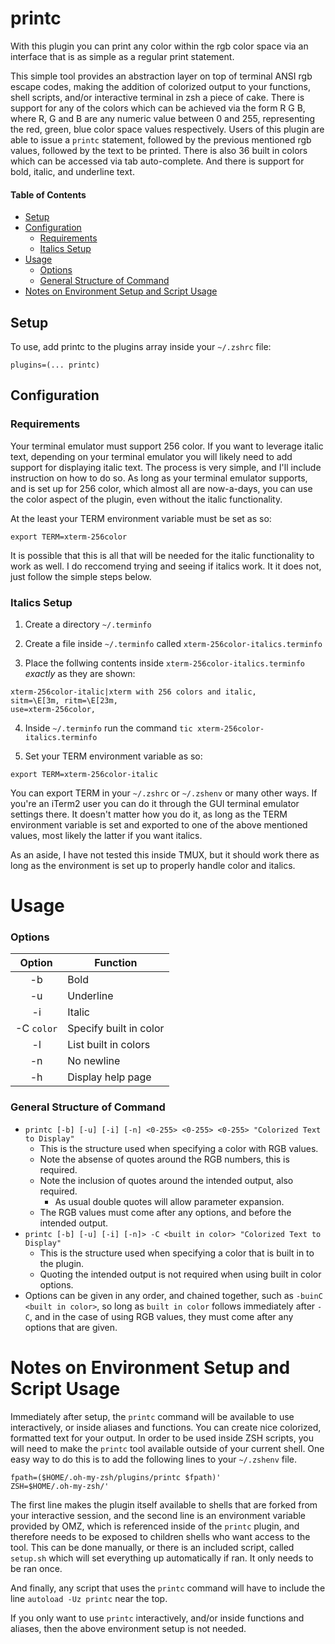 # printc

With this plugin you can print any color within the rgb color space via an interface that
is as simple as a regular print statement.

This simple tool provides an abstraction layer on top of terminal ANSI rgb escape codes,
making the addition of colorized output to your functions, shell scripts, and/or
interactive terminal in zsh a piece of cake. There is support for any of the colors which
can be achieved via the form R G B, where R, G and B are any numeric value
between 0 and 255, representing the red, green, blue color space values respectively.
Users of this plugin are able to issue a  `printc` statement, followed by the previous
mentioned rgb values, followed by the text to be printed. There is also 36 built in colors
which can be accessed via tab auto-complete. And there is support for bold, italic, and
underline text.

#### Table of Contents
 - [Setup](#Setup)
 - [Configuration](#Configuration)
    - [Requirements](#Requirements)
    - [Italics Setup](#Italics-Setup)
 - [Usage](#Usage)
    - [Options](#Options)
    - [General Structure of Command](#General-Structure-of-Command)
 - [Notes on Environment Setup and Script Usage](#Notes-on-Environment-Setup-and-Script-Usage)


## Setup
To use, add printc to the plugins array inside your `~/.zshrc` file:
```
plugins=(... printc)
```
## Configuration

### Requirements
Your terminal emulator must support 256 color. If you want to leverage italic text,
depending on your terminal emulator you will likely need to add support for displaying
italic text. The process is very simple, and I'll include instruction on how to do so. As
long as your terminal emulator supports, and is set up for 256 color, which almost all are
now-a-days, you can use the color aspect of the plugin, even without the italic
functionality.

At the least your TERM environment variable must be set as so:
```
export TERM=xterm-256color
```

It is possible that this is all that will be needed for the italic functionality to work
as well. I do reccomend trying and seeing if italics work. It it does not, just follow the
simple steps below.

### Italics Setup
 1) Create a directory `~/.terminfo`

 2) Create a file inside `~/.terminfo` called `xterm-256color-italics.terminfo`

 3) Place the follwing contents inside `xterm-256color-italics.terminfo` *exactly* as
 they are shown:

 ```
 xterm-256color-italic|xterm with 256 colors and italic,
 sitm=\E[3m, ritm=\E[23m,
 use=xterm-256color,
 ```

 4) Inside `~/.terminfo` run the command `tic xterm-256color-italics.terminfo`

 5) Set your TERM environment variable as so:
 ```
 export TERM=xterm-256color-italic
 ```
 You can export TERM in your `~/.zshrc` or `~/.zshenv` or many other ways. If you're an
 iTerm2 user you can do it through the GUI terminal emulator settings there. It doesn't
 matter how you do it, as long as the TERM environment variable is set and exported to
 one of the above mentioned values, most likely the latter if you want italics.

 As an aside, I have not tested this inside TMUX, but it should work there as long as the
 environment is set up to properly handle color and italics.

# Usage

### Options
  | Option              | Function               |
  | :-----------------: | --------------         |
  | -b                  | Bold                   |
  | -u                  | Underline              |
  | -i                  | Italic                 |
  | -C `color`          | Specify built in color |
  | -l                  | List built in colors   |
  | -n                  | No newline             |
  | -h                  | Display help page      |

### General Structure of Command
 * `printc [-b] [-u] [-i] [-n] <0-255> <0-255> <0-255> "Colorized Text to Display"`
     * This is the structure used when specifying a color with RGB values.
     * Note the absense of quotes around the RGB numbers, this is required.
     * Note the inclusion of quotes around the intended output, also required.
         * As usual double quotes will allow parameter expansion.
     * The RGB values must come after any options, and before the intended output.
 * `printc [-b] [-u] [-i] [-n]> -C <built in color> "Colorized Text to Display"`
     * This is the structure used when specifying a color that is built in to the plugin.
     * Quoting the intended output is not required when using built in color options.
 * Options can be given in any order, and chained together, such as
 `-buinC <built in color>`, so long as `built in color` follows immediately after `-C`,
 and in the case of using RGB values, they must come after any options that are given.

# Notes on Environment Setup and Script Usage
 Immediately after setup, the `printc` command will be available to use
 interactively, or inside aliases and functions. You can create nice colorized, formatted
 text for your output. In order to be used inside ZSH scripts, you will need to make the
 `printc` tool available outside of your current shell. One easy way to do this is to add
 the following lines to your `~/.zshenv` file.

 ```
 fpath=($HOME/.oh-my-zsh/plugins/printc $fpath)'
 ZSH=$HOME/.oh-my-zsh/'
 ```
 The first line makes the plugin itself available to shells that are forked from your
 interactive session, and the second line is an environment variable provided by OMZ,
 which is referenced inside of the `printc` plugin, and therefore needs to be exposed to
 children shells who want access to the tool. This can be done manually, or there is an
 included script, called `setup.sh` which will set everything up automatically if ran. It
 only needs to be ran once.

 And finally, any script that uses the `printc` command will have to include the line
 `autoload -Uz printc` near the top.

 If you only want to use `printc` interactively, and/or inside functions and aliases, then
 the above environment setup is not needed.

